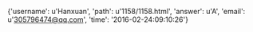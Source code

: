 {'username': u'Hanxuan', 'path': u'1158/1158.html', 'answer': u'A', 'email': u'305796474@qq.com', 'time': '2016-02-24:09:10:26'}